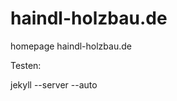 haindl-holzbau.de
=================

homepage haindl-holzbau.de    

Testen:

jekyll --server --auto